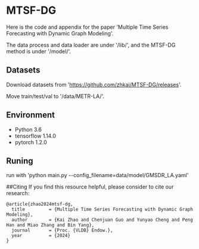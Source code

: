 # MTSF-DG
Here is the code and appendix for the paper 'Multiple Time Series Forecasting with Dynamic Graph Modeling'.

The data process and data loader are under '/lib/', and the MTSF-DG method is under '/model/'.

## Datasets
Download datasets from 'https://github.com/zhkai/MTSF-DG/releases'.

Move train/test/val to '/data/METR-LA/'.

## Environment 
-  Python                    3.6
-  tensorflow                1.14.0
-  pytorch                   1.2.0

## Runing
run with 'python main.py --config_filename=data/model/GMSDR_LA.yaml'


##Citing
If you find this resource helpful, please consider to cite our research:

```
@article{zhao2024mtsf-dg,
  title         = {Multiple Time Series Forecasting with Dynamic Graph Modeling},
  author        = {Kai Zhao and Chenjuan Guo and Yunyao Cheng and Peng Han and Miao Zhang and Bin Yang},
  journal       = {Proc. {VLDB} Endow.},
  year          = {2024}
}
```
